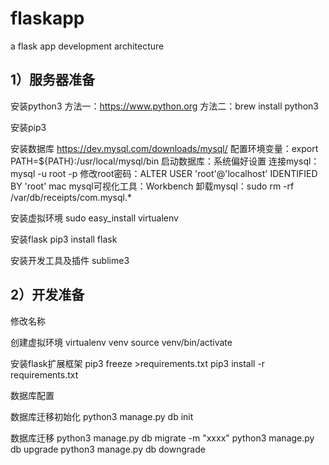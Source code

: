 # flaskapp
a flask app development architecture

## 1）服务器准备
安装python3
方法一：https://www.python.org
方法二：brew install python3

安装pip3


安装数据库
https://dev.mysql.com/downloads/mysql/
配置环境变量：export PATH=${PATH}:/usr/local/mysql/bin
启动数据库：系统偏好设置
连接mysql：mysql -u root -p
修改root密码：ALTER USER 'root'@'localhost' IDENTIFIED BY 'root'
mac mysql可视化工具：Workbench
卸载mysql：sudo rm -rf /var/db/receipts/com.mysql.*

安装虚拟环境
sudo easy_install virtualenv

安装flask
pip3 install flask

安装开发工具及插件
sublime3

## 2）开发准备
修改名称

创建虚拟环境
virtualenv venv
source venv/bin/activate 

安装flask扩展框架
pip3 freeze >requirements.txt
pip3 install -r requirements.txt

数据库配置

数据库迁移初始化
python3 manage.py db init

数据库迁移
python3 manage.py db migrate -m "xxxx"
python3 manage.py db upgrade
python3 manage.py db downgrade
